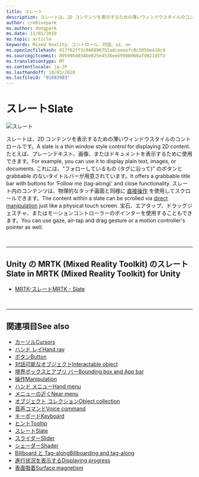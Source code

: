 ```yaml
---
title: スレート
description: スレートは、2D コンテンツを表示するための薄いウィンドウスタイルのコントロールです。
author: cre8ivepark
ms.author: dongpark
ms.date: 11/01/2019
ms.topic: article
keywords: Mixed Reality、コントロール、対話、ui、ux
ms.openlocfilehash: 917f62ff3c066896751adceeeefc0c5856e418c9
ms.sourcegitcommit: 09599b4034be825e4536eeb9566968afd021d5f3
ms.translationtype: MT
ms.contentlocale: ja-JP
ms.lasthandoff: 10/03/2020
ms.locfileid: "91683983"
---
```

# <a name="slate"></a><span data-ttu-id="67374-104">スレート</span><span class="sxs-lookup"><span data-stu-id="67374-104">Slate</span></span>

![スレート](images/UX_Hero_Slate.jpg)

<span data-ttu-id="67374-106">スレートは、2D コンテンツを表示するための薄いウィンドウスタイルのコントロールです。</span><span class="sxs-lookup"><span data-stu-id="67374-106">A slate is a thin window style control for displaying 2D content.</span></span> <span data-ttu-id="67374-107">たとえば、プレーンテキスト、画像、またはドキュメントを表示するために使用できます。</span><span class="sxs-lookup"><span data-stu-id="67374-107">For example, you can use it to display plain text, images, or documents.</span></span> <span data-ttu-id="67374-108">これには、"フォローしているもの (タグに沿って)" のボタンと grabbable のないタイトルバーが用意されています。</span><span class="sxs-lookup"><span data-stu-id="67374-108">It offers a grabbable title bar with buttons for 'Follow me (tag-along)' and close functionality.</span></span> <span data-ttu-id="67374-109">スレート内のコンテンツは、物理的なタッチ画面と同様に [直接操作](direct-manipulation.md#2d-slate-interaction) を使用してスクロールできます。</span><span class="sxs-lookup"><span data-stu-id="67374-109">The content within a slate can be scrolled via [direct manipulation](direct-manipulation.md#2d-slate-interaction) just like a physical touch screen.</span></span> <span data-ttu-id="67374-110">宝石、エアタップ、ドラッグジェスチャ、またはモーションコントローラーのポインターを使用することもできます。</span><span class="sxs-lookup"><span data-stu-id="67374-110">You can use gaze, air-tap and drag gesture or a motion controller's pointer as well.</span></span>

<br>

---

## <a name="slate-in-mrtk-mixed-reality-toolkit-for-unity"></a><span data-ttu-id="67374-111">Unity の MRTK (Mixed Reality Toolkit) のスレート</span><span class="sxs-lookup"><span data-stu-id="67374-111">Slate in MRTK (Mixed Reality Toolkit) for Unity</span></span>

* [<span data-ttu-id="67374-112">MRTK-スレート</span><span class="sxs-lookup"><span data-stu-id="67374-112">MRTK - Slate</span></span>](https://microsoft.github.io/MixedRealityToolkit-Unity/Documentation/README_Slate.html)

<br>

---

## <a name="see-also"></a><span data-ttu-id="67374-113">関連項目</span><span class="sxs-lookup"><span data-stu-id="67374-113">See also</span></span>

* [<span data-ttu-id="67374-114">カーソル</span><span class="sxs-lookup"><span data-stu-id="67374-114">Cursors</span></span>](cursors.md)
* [<span data-ttu-id="67374-115">ハンド レイ</span><span class="sxs-lookup"><span data-stu-id="67374-115">Hand ray</span></span>](point-and-commit.md)
* [<span data-ttu-id="67374-116">ボタン</span><span class="sxs-lookup"><span data-stu-id="67374-116">Button</span></span>](button.md)
* [<span data-ttu-id="67374-117">対話可能なオブジェクト</span><span class="sxs-lookup"><span data-stu-id="67374-117">Interactable object</span></span>](interactable-object.md)
* [<span data-ttu-id="67374-118">境界ボックスとアプリ バー</span><span class="sxs-lookup"><span data-stu-id="67374-118">Bounding box and App bar</span></span>](app-bar-and-bounding-box.md)
* [<span data-ttu-id="67374-119">操作</span><span class="sxs-lookup"><span data-stu-id="67374-119">Manipulation</span></span>](direct-manipulation.md)
* [<span data-ttu-id="67374-120">ハンド メニュー</span><span class="sxs-lookup"><span data-stu-id="67374-120">Hand menu</span></span>](hand-menu.md)
* [<span data-ttu-id="67374-121">メニューの近く</span><span class="sxs-lookup"><span data-stu-id="67374-121">Near menu</span></span>](near-menu.md)
* [<span data-ttu-id="67374-122">オブジェクト コレクション</span><span class="sxs-lookup"><span data-stu-id="67374-122">Object collection</span></span>](object-collection.md)
* [<span data-ttu-id="67374-123">音声コマンド</span><span class="sxs-lookup"><span data-stu-id="67374-123">Voice command</span></span>](voice-input.md)
* [<span data-ttu-id="67374-124">キーボード</span><span class="sxs-lookup"><span data-stu-id="67374-124">Keyboard</span></span>](keyboard.md)
* [<span data-ttu-id="67374-125">ヒント</span><span class="sxs-lookup"><span data-stu-id="67374-125">Tooltip</span></span>](tooltip.md)
* [<span data-ttu-id="67374-126">スレート</span><span class="sxs-lookup"><span data-stu-id="67374-126">Slate</span></span>](slate.md)
* [<span data-ttu-id="67374-127">スライダー</span><span class="sxs-lookup"><span data-stu-id="67374-127">Slider</span></span>](slider.md)
* [<span data-ttu-id="67374-128">シェーダー</span><span class="sxs-lookup"><span data-stu-id="67374-128">Shader</span></span>](shader.md)
* [<span data-ttu-id="67374-129">Billboard と Tag-along</span><span class="sxs-lookup"><span data-stu-id="67374-129">Billboarding and tag-along</span></span>](billboarding-and-tag-along.md)
* [<span data-ttu-id="67374-130">進行状況を表示する</span><span class="sxs-lookup"><span data-stu-id="67374-130">Displaying progress</span></span>](progress.md)
* [<span data-ttu-id="67374-131">表面吸着</span><span class="sxs-lookup"><span data-stu-id="67374-131">Surface magnetism</span></span>](surface-magnetism.md)
